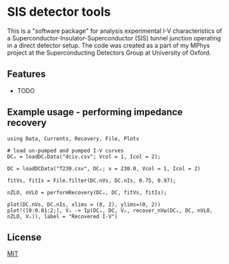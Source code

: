 # SIS detector tools

This is a "software package" for analysis experimental I-V characteristics of a Superconductor-Insulator-Superconductor (SIS) tunnel junction operating in a direct detector setup. The code was created as a part of my MPhys project at the Superconducting Detectors Group at University of Oxford. 

## Features

* TODO

## Example usage - performing impedance recovery

```
using Data, Currents, Recovery, File, Plots

# load un-pumped and pumped I-V curves
DCₒ = loadDCₒData("dciv.csv"; Vcol = 1, Icol = 2);

DC = loadDCData("f230.csv", DCₒ; ν = 230.0, Vcol = 1, Icol = 2)

fitVs, fitIs = File.filter(DC.nVs, DC.nIs, 0.75, 0.97);

nZLO, nVLO = performRecovery(DCₒ, DC, fitVs, fitIs);

plot(DC.nVs, DC.nIs, xlims = (0, 2), ylims=(0, 2))
plot!([0:0.01:2;], Vₒ -> Ip(DCₒ, DC, Vₒ, recover_nVω(DCₒ, DC, nVLO, nZLO, Vₒ)), label = "Recovered I-V")
```

## License
[MIT](https://choosealicense.com/licenses/mit/)